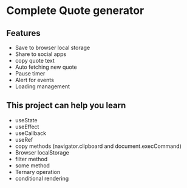 # Complete Quote generator


## Features

- Save to browser local storage
- Share to social apps
- copy quote text
- Auto fetching new quote
- Pause timer
- Alert for events
- Loading management

## This project can help you learn

- useState
- useEffect
- useCallback
- useRef
- copy methods (navigator.clipboard and document.execCommand)
- Browser localStorage
- filter method
- some method
- Ternary operation
- conditional rendering
